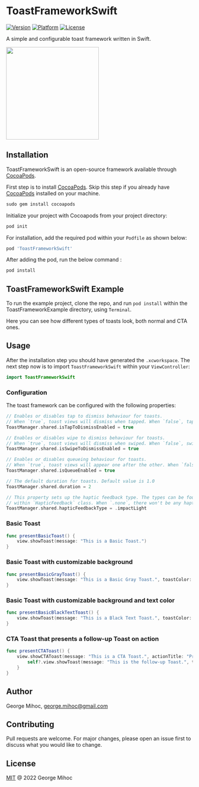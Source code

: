 # ToastFrameworkSwift

[![Version](https://img.shields.io/cocoapods/v/ToastFrameworkSwift)](https://cocoapods.org/pods/ToastFrameworkSwift)
[![Platform](https://img.shields.io/cocoapods/p/ToastFrameworkSwift)](https://cocoapods.org/pods/ToastFrameworkSwift)
[![License](https://img.shields.io/cocoapods/l/ToastFrameworkSwift)](https://cocoapods.org/pods/ToastFrameworkSwift)

A simple and configurable toast framework written in Swift.

<img src="https://user-images.githubusercontent.com/45356920/169332591-e1eb102e-ee42-40e3-94d4-84cc0a573ca2.gif" width="250" height="250"/>


## Installation

ToastFrameworkSwift is an open-source framework available through [CocoaPods](https://cocoapods.org).

First step is to install [CocoaPods](https://cocoapods.org). Skip this step if you already have [CocoaPods](https://cocoapods.org) installed on your machine.

```ruby
sudo gem install cocoapods
```

Initialize your project with Cocoapods from your project directory:

```ruby
pod init
```

For installation, add the required pod within your `Podfile` as shown below:

```ruby
pod 'ToastFrameworkSwift'
```

After adding the pod, run the below command :

```ruby
pod install
```

## ToastFrameworkSwift Example

To run the example project, clone the repo, and run `pod install` within the ToastFrameworkExample directory, using `Terminal`. 

Here you can see how different types of toasts look, both normal and CTA ones.

## Usage

After the installation step you should have generated the `.xcworkspace`. The next step now is to import `ToastFrameworkSwift` within your `ViewController`:

```swift
import ToastFrameworkSwift
```

### Configuration

The toast framework can be configured with the following properties:

```swift
// Enables or disables tap to dismiss behaviour for toasts. 
// When `true`, toast views will dismiss when tapped. When `false`, tapping will have no effect.
ToastManager.shared.isTapToDismissEnabled = true
```

```swift
// Enables or disables wipe to dismiss behaviour for toasts. 
// When `true`, toast views will dismiss when swiped. When `false`, swiping will have no effect.
ToastManager.shared.isSwipeToDismissEnabled = true
```

```swift
// Enables or disables queueing behaviour for toasts. 
// When `true`, toast views will appear one after the other. When `false`, toast overlapping might happen
ToastManager.shared.isQueueEnabled = true
```

```swift
// The default duration for toasts. Default value is 1.0
ToastManager.shared.duration = 2
```

```swift
// This property sets up the haptic feedback type. The types can be found 
// within `HapticFeedback` class. When `.none`, there won't be any haptic feedback.
ToastManager.shared.hapticFeedbackType = .impactLight
```

### Basic Toast
```swift
func presentBasicToast() {
    view.showToast(message: "This is a Basic Toast.")
}
```

### Basic Toast with customizable background
```swift
func presentBasicGrayToast() {
    view.showToast(message: "This is a Basic Gray Toast.", toastColor: .gray)
}
```

### Basic Toast with customizable background and text color
```swift
func presentBasicBlackTextToast() {
    view.showToast(message: "This is a Black Text Toast.", toastColor: .gray, textColor: .black)
}
```
### CTA Toast that presents a follow-up Toast on action
```swift
func presentCTAToast() {
    view.showCTAToast(message: "This is a CTA Toast.", actionTitle: "Press here") { [weak self] in
        self?.view.showToast(message: "This is the follow-up Toast.", toastColor: .systemGreen)
    }
}
```

## Author

George Mihoc, george.mihoc@gmail.com

## Contributing
Pull requests are welcome. For major changes, please open an issue first to discuss what you would like to change.


## License
[MIT](https://github.com/georgemihoc/ToastFrameworkSwift/blob/main/LICENSE) @ 2022 George Mihoc
